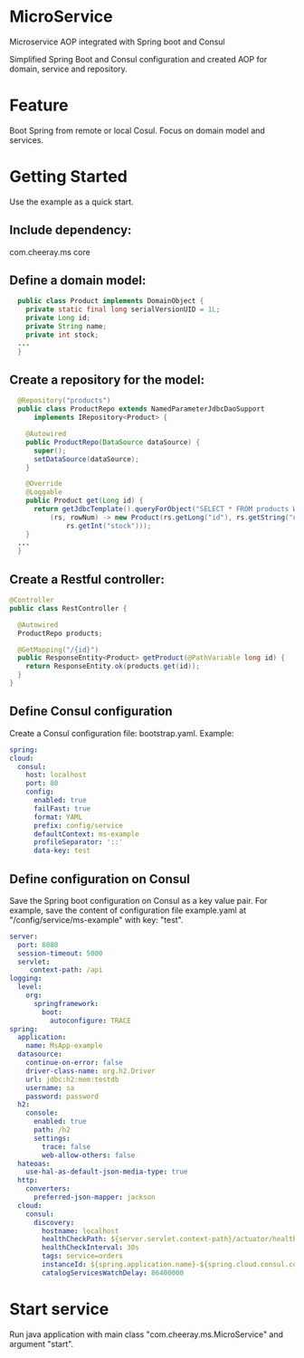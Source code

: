 # MicroService
Microservice AOP integrated with Spring boot and Consul

Simplified Spring Boot and Consul configuration and created AOP for domain, service and repository.


# Feature

Boot Spring from remote or local Cosul.
Focus on domain model and services.

# Getting Started
Use the example as a quick start.

## Include dependency:

<dependencies>
	<dependency>
		<groupId>com.cheeray.ms</groupId>
		<artifactId>core</artifactId>
	</dependency>
</dependencies>

## Define a domain model:
```java
  public class Product implements DomainObject {
    private static final long serialVersionUID = 1L;
    private Long id;
    private String name;
    private int stock;
  ...
  }
```
## Create a repository for the model:
```java
  @Repository("products")
  public class ProductRepo extends NamedParameterJdbcDaoSupport
      implements IRepository<Product> {

    @Autowired
    public ProductRepo(DataSource dataSource) {
      super();
      setDataSource(dataSource);
    }

    @Override
    @Loggable
    public Product get(Long id) {
      return getJdbcTemplate().queryForObject("SELECT * FROM products WHERE id=" + id,
          (rs, rowNum) -> new Product(rs.getLong("id"), rs.getString("name"),
              rs.getInt("stock")));
    }
  ...
  }
  ```
## Create a Restful controller:
  ```java
  @Controller
  public class RestController {

    @Autowired
    ProductRepo products;

    @GetMapping("/{id}")
    public ResponseEntity<Product> getProduct(@PathVariable long id) {
      return ResponseEntity.ok(products.get(id));
    }
  }
  ```
## Define Consul configuration
Create a Consul configuration file: bootstrap.yaml.
Example:
  ```yaml
spring:
  cloud:
    consul:
      host: localhost
      port: 80
      config:
        enabled: true
        failFast: true
        format: YAML
        prefix: config/service
        defaultContext: ms-example
        profileSeparator: '::'
        data-key: test
  ```

## Define configuration on Consul
Save the Spring boot configuration on Consul as a key value pair.
For example, save the content of configuration file example.yaml at "/config/service/ms-example" with key: "test".

```yaml
server:
  port: 8080 
  session-timeout: 5000
  servlet:
     context-path: /api
logging:
  level:
    org:
      springframework:
        boot:
          autoconfigure: TRACE
spring:
  application:
    name: MsApp-example
  datasource:
    continue-on-error: false
    driver-class-name: org.h2.Driver
    url: jdbc:h2:mem:testdb
    username: sa
    password: password
  h2:
    console:
      enabled: true
      path: /h2
      settings:
        trace: false
        web-allow-others: false
  hateoas:
    use-hal-as-default-json-media-type: true
  http:
    converters:
      preferred-json-mapper: jackson
  cloud:
    consul:
      discovery:
        hostname: localhost
        healthCheckPath: ${server.servlet.context-path}/actuator/health
        healthCheckInterval: 30s
        tags: service=orders
        instanceId: ${spring.application.name}-${spring.cloud.consul.config.data-key}
        catalogServicesWatchDelay: 86400000
  ```
# Start service
Run java application with main class "com.cheeray.ms.MicroService" and argument "start".

